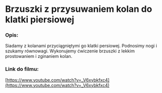# Brzuszki z przysuwaniem kolan do klatki piersiowej

### Opis:
Siadamy z kolanami przyciągniętymi go klatki persiowej. Podnosimy nogi i szukamy równowagi. Wykonujemy ćwiczenie brzuszki z lekkim prostowaniem i zginaniem kolan. 

### Link do filmu:
[https://www.youtube.com/watch?v=_V6xybkfxc4](https://www.youtube.com/watch?v=_V6xybkfxc4)
